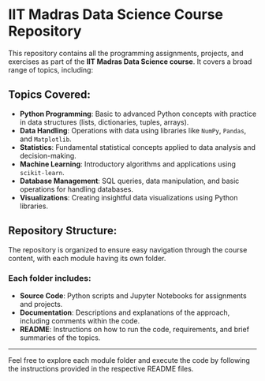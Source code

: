 # IIT Madras Data Science Course Repository

This repository contains all the programming assignments, projects, and exercises as part of the **IIT Madras Data Science course**. It covers a broad range of topics, including:

## Topics Covered:
- **Python Programming**: Basic to advanced Python concepts with practice in data structures (lists, dictionaries, tuples, arrays).
- **Data Handling**: Operations with data using libraries like `NumPy`, `Pandas`, and `Matplotlib`.
- **Statistics**: Fundamental statistical concepts applied to data analysis and decision-making.
- **Machine Learning**: Introductory algorithms and applications using `scikit-learn`.
- **Database Management**: SQL queries, data manipulation, and basic operations for handling databases.
- **Visualizations**: Creating insightful data visualizations using Python libraries.

## Repository Structure:
The repository is organized to ensure easy navigation through the course content, with each module having its own folder.

### Each folder includes:
- **Source Code**: Python scripts and Jupyter Notebooks for assignments and projects.
- **Documentation**: Descriptions and explanations of the approach, including comments within the code.
- **README**: Instructions on how to run the code, requirements, and brief summaries of the topics.

---

Feel free to explore each module folder and execute the code by following the instructions provided in the respective README files.
